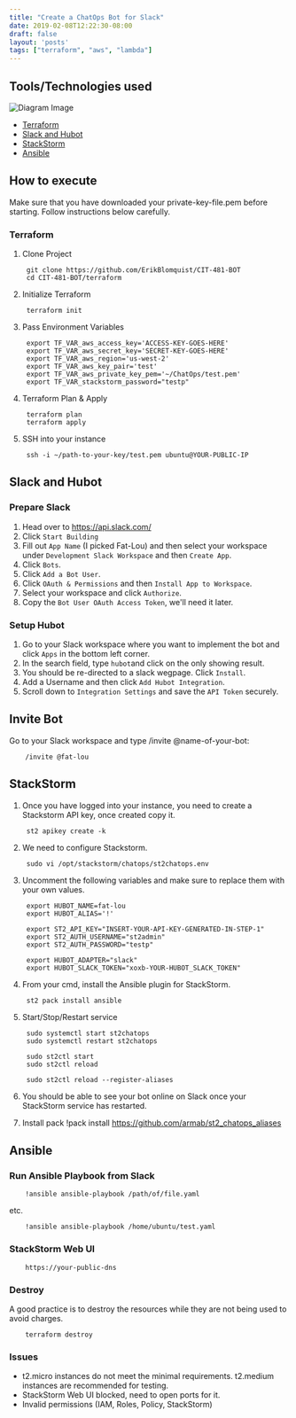 ```yaml
---
title: "Create a ChatOps Bot for Slack"
date: 2019-02-08T12:22:30-08:00
draft: false
layout: 'posts'
tags: ["terraform", "aws", "lambda"]
---
```


## Tools/Technologies used
![Diagram Image](./images/Diagram.png)
- [Terraform](#terraform)
- [Slack and Hubot](#slack-and-hubot)
- [StackStorm](#stackstorm)
- [Ansible](#ansible)


## How to execute

Make sure that you have downloaded your private-key-file.pem before starting. Follow instructions below carefully.

### Terraform
1. Clone Project

        git clone https://github.com/ErikBlomquist/CIT-481-BOT
        cd CIT-481-BOT/terraform

2. Initialize Terraform

        terraform init

3. Pass Environment Variables

        export TF_VAR_aws_access_key='ACCESS-KEY-GOES-HERE'
        export TF_VAR_aws_secret_key='SECRET-KEY-GOES-HERE'
        export TF_VAR_aws_region='us-west-2'
        export TF_VAR_aws_key_pair='test'
        export TF_VAR_aws_private_key_pem='~/ChatOps/test.pem'
        export TF_VAR_stackstorm_password="testp"

4. Terraform Plan & Apply

        terraform plan
        terraform apply 

6. SSH into your instance

        ssh -i ~/path-to-your-key/test.pem ubuntu@YOUR-PUBLIC-IP


## Slack and Hubot
### Prepare Slack
1. Head over to https://api.slack.com/
2. Click ``Start Building``
3. Fill out ``App Name`` (I picked Fat-Lou) and then select your workspace under ``Development Slack Workspace`` and then ``Create App``.
4. Click ``Bots``.
5. Click ``Add a Bot User``.
6. Click ``OAuth & Permissions`` and then ``Install App to Workspace``.
7. Select your workspace and click ``Authorize``.
8. Copy the ``Bot User OAuth Access Token``, we'll need it later.

### Setup Hubot
1. Go to your Slack workspace where you want to implement the bot and click ``Apps`` in the bottom left corner.
2. In the search field, type ``hubot``and click on the only showing result.
3. You should be re-directed to a slack wegpage. Click ``Install``.
4. Add a Username and then click ``Add Hubot Integration``.
5. Scroll down to ``Integration Settings`` and save the ``API Token`` securely.

## Invite Bot
Go to your Slack workspace and type /invite @name-of-your-bot:

        /invite @fat-lou 

## StackStorm
1. Once you have logged into your instance, you need to create a Stackstorm API key, once created copy it.

        st2 apikey create -k
2. We need to configure Stackstorm.

        sudo vi /opt/stackstorm/chatops/st2chatops.env
3. Uncomment the following variables and make sure to replace them with your own values.

        export HUBOT_NAME=fat-lou 
        export HUBOT_ALIAS='!' 

        export ST2_API_KEY="INSERT-YOUR-API-KEY-GENERATED-IN-STEP-1"
        export ST2_AUTH_USERNAME="st2admin" 
        export ST2_AUTH_PASSWORD="testp" 

        export HUBOT_ADAPTER="slack" 
        export HUBOT_SLACK_TOKEN="xoxb-YOUR-HUBOT_SLACK_TOKEN" 

4. From your cmd, install the Ansible plugin for StackStorm.

        st2 pack install ansible 

4. Start/Stop/Restart service 

        sudo systemctl start st2chatops
        sudo systemctl restart st2chatops

        sudo st2ctl start
        sudo st2ctl reload
                
        sudo st2ctl reload --register-aliases

5. You should be able to see your bot online on Slack once your StackStorm service has restarted.

6. Install pack 
                !pack install https://github.com/armab/st2_chatops_aliases

## Ansible
### Run Ansible Playbook from Slack
        !ansible ansible-playbook /path/of/file.yaml

 etc.

        !ansible ansible-playbook /home/ubuntu/test.yaml

### StackStorm Web UI

        https://your-public-dns


### Destroy

A good practice is to destroy the resources while they are not being used to avoid charges. 

        terraform destroy

### Issues
- t2.micro instances do not meet the minimal requirements. t2.medium instances are recommended for testing.
- StackStorm Web UI blocked, need to open ports for it.
- Invalid permissions (IAM, Roles, Policy, StackStorm)

